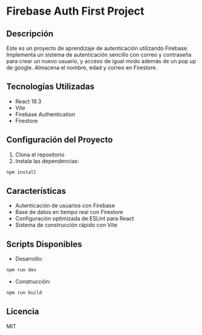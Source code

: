 # Firebase Auth First Project

## Descripción

Este es un proyecto de aprendizaje de autenticación utilizando Firebase. Implementa un sistema de autenticación sencillo con correo y contraseña para crear un nuevo usuario, y acceso de igual modo además de un pop up de google. Almacena el nombre, edad y correo en Firestore.

## Tecnologías Utilizadas

- React 18.3
- Vite
- Firebase Authentication
- Firestore

## Configuración del Proyecto

1. Clona el repositorio
2. Instala las dependencias:

```bash
npm install
```

## Características

- Autenticación de usuarios con Firebase
- Base de datos en tiempo real con Firestore
- Configuración optimizada de ESLint para React
- Sistema de construcción rápido con Vite

## Scripts Disponibles

- Desarrollo:

```bash
npm run dev
```

- Construcción:

```bash
npm run build
```
## Licencia
MIT